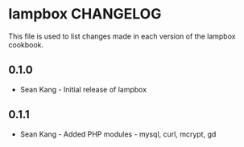lampbox CHANGELOG
=================

This file is used to list changes made in each version of the lampbox cookbook.

0.1.0
-----
- Sean Kang - Initial release of lampbox

0.1.1
-----
- Sean Kang - Added PHP modules - mysql, curl, mcrypt, gd
